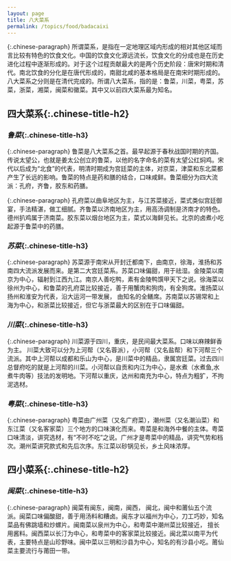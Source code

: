 ```yaml
---
layout: page
title: 八大菜系
permalink: /topics/food/badacaixi
---
```


{:.chinese-paragraph}
所谓菜系，是指在一定地理区域内形成的相对其他区域而言比较有特色的饮食文化。中国的饮食文化源远流长，饮食文化的分成也是在历史进化过程中逐渐形成的。对于这个过程贡献最大的是两个历史阶段：唐宋时期和清代。南北饮食的分化是在唐代形成的，南甜北咸的基本格局是在南宋时期形成的。八大菜系之分则是在清代完成的。所谓八大菜系，指的是：鲁菜，川菜，粤菜，苏菜，浙菜，湘菜，闽菜和徽菜。其中又以前四大菜系最为知名。

## **四大菜系**{:.chinese-title-h2}

### *鲁菜*{:.chinese-title-h3}

{:.chinese-paragraph}
鲁菜是八大菜系之首。最早起源于春秋战国时期的齐国。传说太望公，也就是姜太公创立的鲁菜，以他的名字命名的菜有太望公红焖鸡。宋代以后成为“北食”的代表，明清时期成为宫廷菜的主体，对京菜，津菜和东北菜都产生了长远的影响。鲁菜的特点是药和膳的结合，口味咸鲜。鲁菜细分为四大流派：孔府，齐鲁，胶东和药膳。

{:.chinese-paragraph}
孔府菜以曲阜地区为主，与江苏菜接近，菜式类似宫廷御宴，手法精湛，做工细腻。齐鲁菜以济南地区为主，用高汤调制是济南才的特色。德州扒鸡属于济南菜。胶东菜以烟台地区为主，菜式以海鲜见长。北京的卤煮小吃起源于鲁菜中的药膳。

### *苏菜*{:.chinese-title-h3}

{:.chinese-paragraph}
苏菜源于南宋从开封迁都南下，由南京，徐海，淮扬和苏南四大流派发展而来。是第二大宫廷菜系。苏菜口味偏甜，用于祛湿。金陵菜以南京为中心，辐射到江西九江。南京人善吃鸭，素有金陵鸭馔甲天下之说。徐海菜以徐州为中心，和鲁菜的孔府菜比较接近，善于用蟹肉和狗肉，有全狗席。淮扬菜以扬州和淮安为代表，沿大运河一带发展， 由知名的全鳝席。苏南菜以苏锡常和上海为中心，和浙菜比较接近，但它与浙菜最大的区别在于口味偏甜。

### *川菜*{:.chinese-title-h3}

{:.chinese-paragraph}
川菜源于四川，重庆，是民间最大菜系。口味以麻辣鲜香为主。 川菜大致可以分为上河帮（又名蓉派），小河帮（又名盐帮）和下河帮三个流派。其中上河帮以成都和乐山为中心，是川菜中的精品，隶属宫廷菜。过去四川总督府吃的就是上河帮的川菜。小河帮以自贡和内江为中心，是水煮（水煮鱼,水煮牛肉等）技法的发明地。下河帮以重庆，达州和南充为中心，特点为粗犷，不拘泥选材。

### *粤菜*{:.chinese-title-h3}

{:.chinese-paragraph}
粤菜由广州菜（又名广府菜），潮州菜（又名潮汕菜）和东江菜（又名客家菜）三个地方的口味演化而来。粤菜是和海外中餐的主体。粤菜口味清淡，讲究选材，有“不时不吃”之说。广州才是粤菜中的精品，讲究气势和档次。潮州菜讲究款式和先后次序。东江菜以砂锅见长，乡土风味浓厚。

## **四小菜系**{:.chinese-title-h2}

### *闽菜*{:.chinese-title-h3}

{:.chinese-paragraph}
闽菜有闽东，闽南，闽西， 闽北，闽中和莆仙五个流派。闽菜口味偏酸甜，善于用汤料和糟卤。闽东才以福州为中心，刀工巧妙，知名菜品有佛跳墙和炒螺片。闽南菜以泉州为中心，和粤菜中潮州菜比较接近， 擅长用酱料。闽西菜以长汀为中心，和粤菜中的客家菜比较接近。闽北菜以南平为代表，主要特点是山珍野味。闽中菜以三明和沙县为中心，知名的有沙县小吃。莆仙菜主要流行与莆田一带。